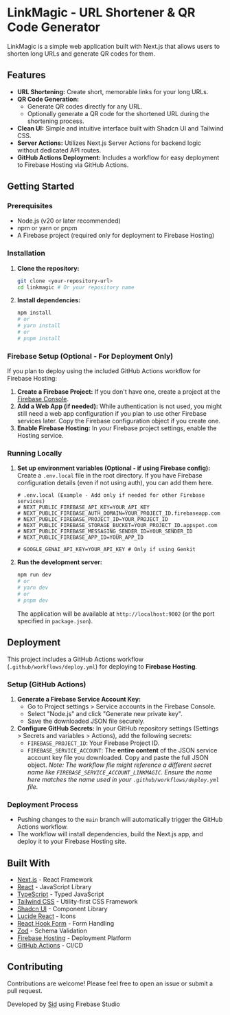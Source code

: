 
# LinkMagic - URL Shortener & QR Code Generator

LinkMagic is a simple web application built with Next.js that allows users to shorten long URLs and generate QR codes for them.

## Features

*   **URL Shortening:** Create short, memorable links for your long URLs.
*   **QR Code Generation:**
    *   Generate QR codes directly for any URL.
    *   Optionally generate a QR code for the shortened URL during the shortening process.
*   **Clean UI:** Simple and intuitive interface built with Shadcn UI and Tailwind CSS.
*   **Server Actions:** Utilizes Next.js Server Actions for backend logic without dedicated API routes.
*   **GitHub Actions Deployment:** Includes a workflow for easy deployment to Firebase Hosting via GitHub Actions.

## Getting Started

### Prerequisites

*   Node.js (v20 or later recommended)
*   npm or yarn or pnpm
*   A Firebase project (required only for deployment to Firebase Hosting)

### Installation

1.  **Clone the repository:**
    ```bash
    git clone <your-repository-url>
    cd linkmagic # Or your repository name
    ```
2.  **Install dependencies:**
    ```bash
    npm install
    # or
    # yarn install
    # or
    # pnpm install
    ```

### Firebase Setup (Optional - For Deployment Only)

If you plan to deploy using the included GitHub Actions workflow for Firebase Hosting:

1.  **Create a Firebase Project:** If you don't have one, create a project at the [Firebase Console](https://console.firebase.google.com/).
2.  **Add a Web App (if needed):** While authentication is not used, you might still need a web app configuration if you plan to use other Firebase services later. Copy the Firebase configuration object if you create one.
3.  **Enable Firebase Hosting:** In your Firebase project settings, enable the Hosting service.

### Running Locally

1.  **Set up environment variables (Optional - if using Firebase config):**
    Create a `.env.local` file in the root directory. If you have Firebase configuration details (even if not using auth), you can add them here.
    ```
    # .env.local (Example - Add only if needed for other Firebase services)
    # NEXT_PUBLIC_FIREBASE_API_KEY=YOUR_API_KEY
    # NEXT_PUBLIC_FIREBASE_AUTH_DOMAIN=YOUR_PROJECT_ID.firebaseapp.com
    # NEXT_PUBLIC_FIREBASE_PROJECT_ID=YOUR_PROJECT_ID
    # NEXT_PUBLIC_FIREBASE_STORAGE_BUCKET=YOUR_PROJECT_ID.appspot.com
    # NEXT_PUBLIC_FIREBASE_MESSAGING_SENDER_ID=YOUR_SENDER_ID
    # NEXT_PUBLIC_FIREBASE_APP_ID=YOUR_APP_ID

    # GOOGLE_GENAI_API_KEY=YOUR_API_KEY # Only if using Genkit
    ```
2.  **Run the development server:**
    ```bash
    npm run dev
    # or
    # yarn dev
    # or
    # pnpm dev
    ```
    The application will be available at `http://localhost:9002` (or the port specified in `package.json`).

## Deployment

This project includes a GitHub Actions workflow (`.github/workflows/deploy.yml`) for deploying to **Firebase Hosting**.

### Setup (GitHub Actions)

1.  **Generate a Firebase Service Account Key:**
    *   Go to Project settings > Service accounts in the Firebase Console.
    *   Select "Node.js" and click "Generate new private key".
    *   Save the downloaded JSON file securely.
2.  **Configure GitHub Secrets:** In your GitHub repository settings (Settings > Secrets and variables > Actions), add the following secrets:
    *   `FIREBASE_PROJECT_ID`: Your Firebase Project ID.
    *   `FIREBASE_SERVICE_ACCOUNT`: The **entire content** of the JSON service account key file you downloaded. Copy and paste the full JSON object. *Note: The workflow file might reference a different secret name like `FIREBASE_SERVICE_ACCOUNT_LINKMAGIC`. Ensure the name here matches the name used in your `.github/workflows/deploy.yml` file.*

### Deployment Process

*   Pushing changes to the `main` branch will automatically trigger the GitHub Actions workflow.
*   The workflow will install dependencies, build the Next.js app, and deploy it to your Firebase Hosting site.

## Built With

*   [Next.js](https://nextjs.org/) - React Framework
*   [React](https://reactjs.org/) - JavaScript Library
*   [TypeScript](https://www.typescriptlang.org/) - Typed JavaScript
*   [Tailwind CSS](https://tailwindcss.com/) - Utility-first CSS Framework
*   [Shadcn UI](https://ui.shadcn.com/) - Component Library
*   [Lucide React](https://lucide.dev/) - Icons
*   [React Hook Form](https://react-hook-form.com/) - Form Handling
*   [Zod](https://zod.dev/) - Schema Validation
*   [Firebase Hosting](https://firebase.google.com/docs/hosting) - Deployment Platform
*   [GitHub Actions](https://github.com/features/actions) - CI/CD

## Contributing

Contributions are welcome! Please feel free to open an issue or submit a pull request.

Developed by <a href="http://meetsid.dev/" target="_blank" rel="noopener noreferrer">Sid</a> using Firebase Studio
